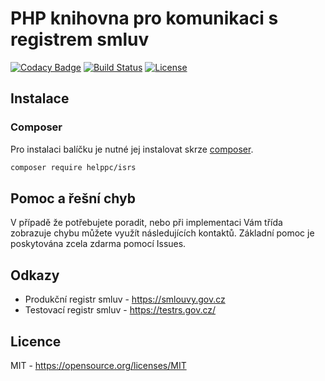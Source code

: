 # PHP knihovna pro komunikaci s registrem smluv

[![Codacy Badge](https://api.codacy.com/project/badge/Grade/5fcb9313dfd6467b956abba4d570d598)](https://www.codacy.com/app/Tirus91/isrs?utm_source=github.com&amp;utm_medium=referral&amp;utm_content=HelpPC/isrs&amp;utm_campaign=Badge_Grade)
[![Build Status](https://travis-ci.org/HelpPC/isrs.svg?branch=master)](https://travis-ci.org/HelpPC/isrs) 
[![License](https://img.shields.io/badge/license-MIT-blue.svg)](https://packagist.org/packages/helppc/isrs)


## Instalace

### Composer

Pro instalaci balíčku je nutné jej instalovat skrze [composer](https://getcomposer.org/).

```bash
composer require helppc/isrs
```

## Pomoc a řešní chyb

V případě že potřebujete poradit, nebo při implementaci Vám třída zobrazuje chybu můžete využít následujících kontaktů.
Základní pomoc je poskytována zcela zdarma pomocí Issues.

## Odkazy
- Produkční registr smluv - https://smlouvy.gov.cz
- Testovací registr smluv - https://testrs.gov.cz/

## Licence
MIT - https://opensource.org/licenses/MIT